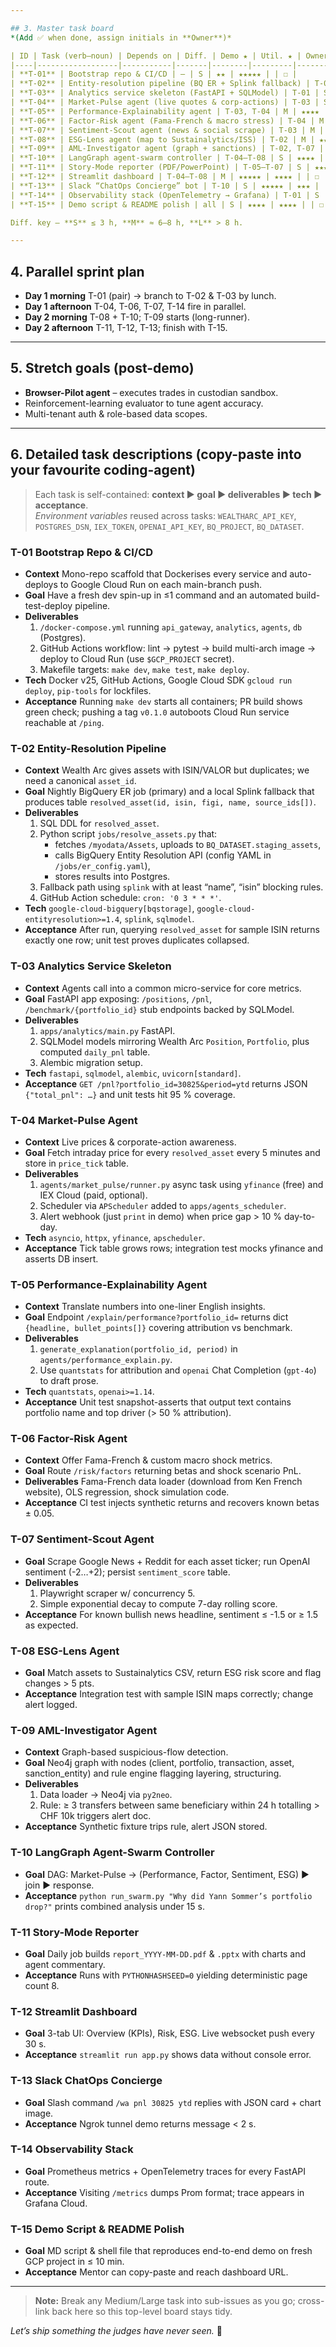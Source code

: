 ```yaml
---

## 3. Master task board
*(Add ✅ when done, assign initials in **Owner**)*

| ID | Task (verb–noun) | Depends on | Diff. | Demo ★ | Util. ★ | Owner | Status |
|----|------------------|-----------|-------|--------|---------|-------|--------|
| **T-01** | Bootstrap repo & CI/CD | — | S | ★★ | ★★★★★ | | ☐ |
| **T-02** | Entity-resolution pipeline (BQ ER + Splink fallback) | T-01 | M | ★★★ | ★★★★★ | | ☐ |
| **T-03** | Analytics service skeleton (FastAPI + SQLModel) | T-01 | S | ★★ | ★★★★★ | | ☐ |
| **T-04** | Market-Pulse agent (live quotes & corp-actions) | T-03 | S | ★★★★ | ★★★★ | | ☐ |
| **T-05** | Performance-Explainability agent | T-03, T-04 | M | ★★★★ | ★★★★★ | | ☐ |
| **T-06** | Factor-Risk agent (Fama-French & macro stress) | T-04 | M | ★★★ | ★★★★ | | ☐ |
| **T-07** | Sentiment-Scout agent (news & social scrape) | T-03 | M | ★★★★ | ★★★ | | ☐ |
| **T-08** | ESG-Lens agent (map to Sustainalytics/ISS) | T-02 | M | ★★★ | ★★★★ | | ☐ |
| **T-09** | AML-Investigator agent (graph + sanctions) | T-02, T-07 | **L** | ★★★★ | ★★★★ | | ☐ |
| **T-10** | LangGraph agent-swarm controller | T-04–T-08 | S | ★★★★ | ★★★ | | ☐ |
| **T-11** | Story-Mode reporter (PDF/PowerPoint) | T-05–T-07 | S | ★★★★★ | ★★★ | | ☐ |
| **T-12** | Streamlit dashboard | T-04–T-08 | M | ★★★★★ | ★★★★ | | ☐ |
| **T-13** | Slack “ChatOps Concierge” bot | T-10 | S | ★★★★★ | ★★★ | | ☐ |
| **T-14** | Observability stack (OpenTelemetry → Grafana) | T-01 | S | ★★ | ★★★★ | | ☐ |
| **T-15** | Demo script & README polish | all | S | ★★★★ | ★★★★ | | ☐ |

Diff. key – **S** ≤ 3 h, **M** ≈ 6–8 h, **L** > 8 h.

---
```


## 4. Parallel sprint plan
* **Day 1 morning**  T-01 (pair) → branch to T-02 & T-03 by lunch.  
* **Day 1 afternoon**  T-04, T-06, T-07, T-14 fire in parallel.  
* **Day 2 morning**  T-08 + T-10; T-09 starts (long-runner).  
* **Day 2 afternoon**  T-11, T-12, T-13; finish with T-15.

---

## 5. Stretch goals (post-demo)

* **Browser-Pilot agent** – executes trades in custodian sandbox.  
* Reinforcement-learning evaluator to tune agent accuracy.  
* Multi-tenant auth & role-based data scopes.

---

## 6. Detailed task descriptions (copy-paste into your favourite coding-agent)

> Each task is self-contained: **context ▶︎ goal ▶︎ deliverables ▶︎ tech ▶︎ acceptance**.  
> _Environment variables_ reused across tasks: `WEALTHARC_API_KEY`, `POSTGRES_DSN`, `IEX_TOKEN`, `OPENAI_API_KEY`, `BQ_PROJECT`, `BQ_DATASET`.

### T-01 Bootstrap Repo & CI/CD
* **Context** Mono-repo scaffold that Dockerises every service and auto-deploys to Google Cloud Run on each main-branch push.  
* **Goal** Have a fresh dev spin-up in ≤1 command and an automated build-test-deploy pipeline.  
* **Deliverables**  
  1. `/docker-compose.yml` running `api_gateway`, `analytics`, `agents`, `db` (Postgres).  
  2. GitHub Actions workflow: lint → pytest → build multi-arch image → deploy to Cloud Run (use `$GCP_PROJECT` secret).  
  3. Makefile targets: `make dev`, `make test`, `make deploy`.  
* **Tech** Docker v25, GitHub Actions, Google Cloud SDK `gcloud run deploy`, `pip-tools` for lockfiles.  
* **Acceptance** Running `make dev` starts all containers; PR build shows green check; pushing a tag `v0.1.0` autoboots Cloud Run service reachable at `/ping`.

### T-02 Entity-Resolution Pipeline
* **Context** Wealth Arc gives assets with ISIN/VALOR but duplicates; we need a canonical `asset_id`.  
* **Goal** Nightly BigQuery ER job (primary) and a local Splink fallback that produces table `resolved_asset(id, isin, figi, name, source_ids[])`.  
* **Deliverables**  
  1. SQL DDL for `resolved_asset`.  
  2. Python script `jobs/resolve_assets.py` that:  
     * fetches `/myodata/Assets`, uploads to `BQ_DATASET.staging_assets`,  
     * calls BigQuery Entity Resolution API (config YAML in `/jobs/er_config.yaml`),  
     * stores results into Postgres.  
  3. Fallback path using `splink` with at least “name”, “isin” blocking rules.  
  4. GitHub Action schedule: `cron: '0 3 * * *'`.  
* **Tech** `google-cloud-bigquery[bqstorage]`, `google-cloud-entityresolution>=1.4`, `splink`, `sqlmodel`.  
* **Acceptance** After run, querying `resolved_asset` for sample ISIN returns exactly one row; unit test proves duplicates collapsed.

### T-03 Analytics Service Skeleton
* **Context** Agents call into a common micro-service for core metrics.  
* **Goal** FastAPI app exposing: `/positions`, `/pnl`, `/benchmark/{portfolio_id}` stub endpoints backed by SQLModel.  
* **Deliverables**  
  1. `apps/analytics/main.py` FastAPI.  
  2. SQLModel models mirroring Wealth Arc `Position`, `Portfolio`, plus computed `daily_pnl` table.  
  3. Alembic migration setup.  
* **Tech** `fastapi`, `sqlmodel`, `alembic`, `uvicorn[standard]`.  
* **Acceptance** `GET /pnl?portfolio_id=30825&period=ytd` returns JSON `{"total_pnl": …}` and unit tests hit 95 % coverage.

### T-04 Market-Pulse Agent
* **Context** Live prices & corporate-action awareness.  
* **Goal** Fetch intraday price for every `resolved_asset` every 5 minutes and store in `price_tick` table.  
* **Deliverables**  
  1. `agents/market_pulse/runner.py` async task using `yfinance` (free) and IEX Cloud (paid, optional).  
  2. Scheduler via `APScheduler` added to `apps/agents_scheduler`.  
  3. Alert webhook (just `print` in demo) when price gap > 10 % day-to-day.  
* **Tech** `asyncio`, `httpx`, `yfinance`, `apscheduler`.  
* **Acceptance** Tick table grows rows; integration test mocks yfinance and asserts DB insert.

### T-05 Performance-Explainability Agent
* **Context** Translate numbers into one-liner English insights.  
* **Goal** Endpoint `/explain/performance?portfolio_id=` returns dict `{headline, bullet_points[]}` covering attribution vs benchmark.  
* **Deliverables**  
  1. `generate_explanation(portfolio_id, period)` in `agents/performance_explain.py`.  
  2. Use `quantstats` for attribution and `openai` Chat Completion (`gpt-4o`) to draft prose.  
* **Tech** `quantstats`, `openai>=1.14`.  
* **Acceptance** Unit test snapshot-asserts that output text contains portfolio name and top driver (> 50 % attribution).

### T-06 Factor-Risk Agent
* **Context** Offer Fama-French & custom macro shock metrics.  
* **Goal** Route `/risk/factors` returning betas and shock scenario PnL.  
* **Deliverables** Fama-French data loader (download from Ken French website), OLS regression, shock simulation code.  
* **Acceptance** CI test injects synthetic returns and recovers known betas ± 0.05.

### T-07 Sentiment-Scout Agent
* **Goal** Scrape Google News + Reddit for each asset ticker; run OpenAI sentiment (-2…+2); persist `sentiment_score` table.  
* **Deliverables**  
  1. Playwright scraper w/ concurrency 5.  
  2. Simple exponential decay to compute 7-day rolling score.  
* **Acceptance** For known bullish news headline, sentiment ≤ -1.5 or ≥ 1.5 as expected.

### T-08 ESG-Lens Agent
* **Goal** Match assets to Sustainalytics CSV, return ESG risk score and flag changes > 5 pts.  
* **Acceptance** Integration test with sample ISIN maps correctly; change alert logged.

### T-09 AML-Investigator Agent
* **Context** Graph-based suspicious-flow detection.  
* **Goal** Neo4j graph with nodes (client, portfolio, transaction, asset, sanction_entity) and rule engine flagging layering, structuring.  
* **Deliverables**  
  1. Data loader → Neo4j via `py2neo`.  
  2. Rule: ≥ 3 transfers between same beneficiary within 24 h totalling > CHF 10k triggers alert doc.  
* **Acceptance** Synthetic fixture trips rule, alert JSON stored.

### T-10 LangGraph Agent-Swarm Controller
* **Goal** DAG: Market-Pulse → (Performance, Factor, Sentiment, ESG) ▶︎ join ▶︎ response.  
* **Acceptance** `python run_swarm.py "Why did Yann Sommer’s portfolio drop?"` prints combined analysis under 15 s.

### T-11 Story-Mode Reporter
* **Goal** Daily job builds `report_YYYY-MM-DD.pdf` & `.pptx` with charts and agent commentary.  
* **Acceptance** Runs with `PYTHONHASHSEED=0` yielding deterministic page count 8.

### T-12 Streamlit Dashboard
* **Goal** 3-tab UI: Overview (KPIs), Risk, ESG.  Live websocket push every 30 s.  
* **Acceptance** `streamlit run app.py` shows data without console error.

### T-13 Slack ChatOps Concierge
* **Goal** Slash command `/wa pnl 30825 ytd` replies with JSON card + chart image.  
* **Acceptance** Ngrok tunnel demo returns message < 2 s.

### T-14 Observability Stack
* **Goal** Prometheus metrics + OpenTelemetry traces for every FastAPI route.  
* **Acceptance** Visiting `/metrics` dumps Prom format; trace appears in Grafana Cloud.

### T-15 Demo Script & README Polish
* **Goal** MD script & shell file that reproduces end-to-end demo on fresh GCP project in ≤ 10 min.  
* **Acceptance** Mentor can copy-paste and reach dashboard URL.

---

> **Note:** Break any Medium/Large task into sub-issues as you go; cross-link back here so this top-level board stays tidy.

*Let’s ship something the judges have never seen.* 🚀
